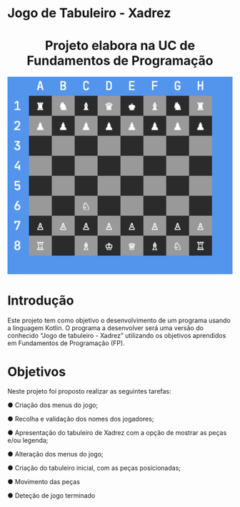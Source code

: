 # Jogo de Tabuleiro - Xadrez

<h1 align="center">Projeto elabora na UC de Fundamentos de Programação</h1>

![](xadrez.png?raw=true "Xadrez")

# Introdução

Este projeto tem como objetivo o desenvolvimento de um programa usando a linguagem Kotlin.
O programa a desenvolver será uma versão do conhecido “Jogo de tabuleiro - Xadrez” utilizando os objetivos aprendidos em Fundamentos de Programação (FP).


# Objetivos

Neste projeto foi proposto realizar as seguintes tarefas:

● Criação dos menus do jogo;

● Recolha e validação dos nomes dos jogadores;

● Apresentação do tabuleiro de Xadrez com a opção de mostrar as peças e/ou legenda;

● Alteração dos menus do jogo;

● Criação do tabuleiro inicial, com as peças posicionadas;

● Movimento das peças

● Deteção de jogo terminado
